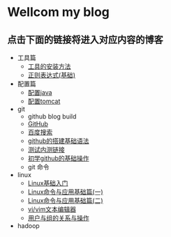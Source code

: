 # Wellcom my blog
## 点击下面的链接将进入对应内容的博客
- 工具篇
	- [工具的安装方法](https://abell4.github.io/linux/basics/basics)
	- [正则表达式(基础)](https://abell4.github.io/linux/basics/regular) 
- 配置篇
	- [配置java](http://github.com)
	- [配置tomcat](http://github.com)
- git
	- github blog build
	- [GitHub](http://github.com)
	- [百度搜索](http://baidu.com)
	- [github的搭建基础语法](https://guides.github.com/features/mastering-markdown/)
	- [测试内测链接](https://abell4.github.io/git/blog)
	- [初学github的基础操作](https://abell4.github.io/git/Day)
	- git 命令
- linux
	- [Linux基础入门](https://abell4.github.io/linux/oneday)
	- [Linux命令与应用基础篇(一)](https://abell4.github.io/linux/jichuoneday)
	- [Linux命令与应用基础篇(二)](https://abell4.github.io/linux/jichutwo)
	- [vi/vim文本编辑器](https://abell4.github.io/linux/bookone)
	- [用户与组的关系与操作](https://abell4.github.io/linux/zu1.0)
- hadoop